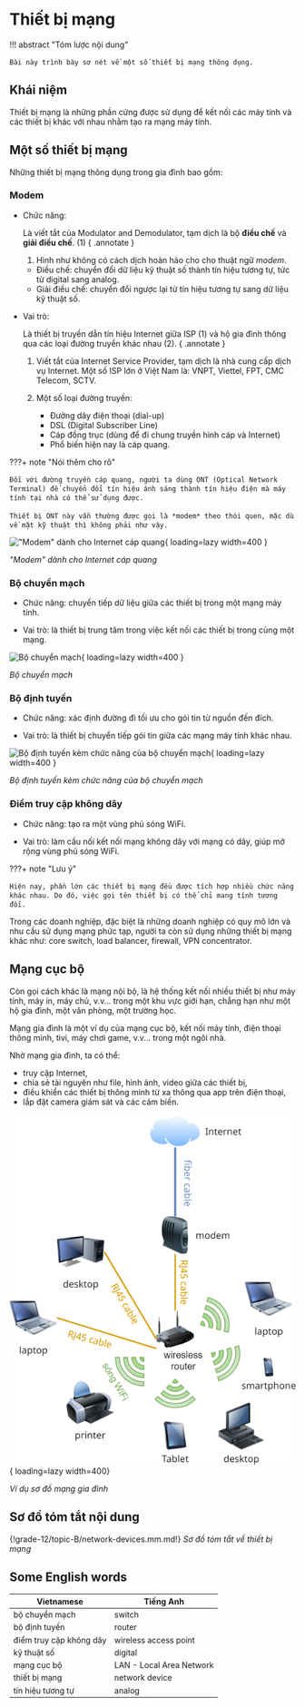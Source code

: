 # Thiết bị mạng

!!! abstract "Tóm lược nội dung"

    Bài này trình bày sơ nét về một số thiết bị mạng thông dụng.

## Khái niệm

Thiết bị mạng là những phần cứng được sử dụng để kết nối các máy tính và các thiết bị khác với nhau nhằm tạo ra mạng máy tính.

## Một số thiết bị mạng

Những thiết bị mạng thông dụng trong gia đình bao gồm:

### Modem

- Chức năng:

    Là viết tắt của Modulator and Demodulator, tạm dịch là bộ **điều chế** và **giải điều chế**. (1)
    { .annotate }

    1. Hình như không có cách dịch hoàn hảo cho cho thuật ngữ *modem*.

    - Điều chế: chuyển đổi dữ liệu kỹ thuật số thành tín hiệu tương tự, tức từ digital sang analog.
    - Giải điều chế: chuyển đổi ngược lại từ tín hiệu tương tự sang dữ liệu kỹ thuật số.

- Vai trò:

    Là thiết bị truyền dẫn tín hiệu Internet giữa ISP (1) và hộ gia đình thông qua các loại đường truyền khác nhau (2).
    { .annotate }

    1.  Viết tắt của Internet Service Provider, tạm dịch là nhà cung cấp dịch vụ Internet. Một số ISP lớn ở Việt Nam là: VNPT, Viettel, FPT, CMC Telecom, SCTV.

    2.  Một số loại đường truyền:
    
        - Đường dây điện thoại (dial-up)
        - DSL (Digital Subscriber Line)
        - Cáp đồng trục (dùng để đi chung truyền hình cáp và Internet)
        - Phổ biến hiện nay là cáp quang.

???+ note "Nói thêm cho rõ"

    Đối với đường truyền cáp quang, người ta dùng ONT (Optical Network Terminal) để chuyển đổi tín hiệu ánh sáng thành tín hiệu điện mà máy tính tại nhà có thể sử dụng được.

    Thiết bị ONT này vẫn thường được gọi là *modem* theo thói quen, mặc dù về mặt kỹ thuật thì không phải như vậy.

!["Modem" dành cho Internet cáp quang](https://lh3.googleusercontent.com/pw/AP1GczMfxIQNiIEUvlM0W6TBMK01jsAFFx5SESPBJJ0rnC20Kua8CXOvmO6YpJKcOkoqtXzz2aSa2wMJkRw3E_--W6Vwq4KM6uM6XluKUXHQezckqX0s0yzZ=w2400){ loading=lazy width=400 }

*"Modem" dành cho Internet cáp quang*

### Bộ chuyển mạch

- Chức năng: chuyển tiếp dữ liệu giữa các thiết bị trong một mạng máy tính.

- Vai trò: là thiết bị trung tâm trong việc kết nối các thiết bị trong cùng một mạng.

![Bộ chuyển mạch](https://lh3.googleusercontent.com/pw/AP1GczPt_6GYj3uNeC9tkaac2Rt20KWp6EA_pkQRNkuMVT5cTVnceSBzZ4w3YQ_fTboKf8snKXDi1bjgFlRpPchl74CFEGQ_47LjCHo6PfebEG8z_Lki5znM=w2400){ loading=lazy width=400 }

*Bộ chuyển mạch*

### Bộ định tuyến

- Chức năng: xác định đường đi tối ưu cho gói tin từ nguồn đến đích.

- Vai trò: là thiết bị chuyển tiếp gói tin giữa các mạng máy tính khác nhau.

![Bộ định tuyến kèm chức năng của bộ chuyển mạch](https://lh3.googleusercontent.com/pw/AP1GczOvWHS26WmEAaQM8dJK_0zGg454uX0KqbehOKLhH-OURnJHMb7ZMXQ9tLHXVPEmqbbaB8Rixvx-0voGTWg1l2psuuR187c3AbslqjqtFWMTyV1lj_ie=w2400){ loading=lazy width=400 }

*Bộ định tuyến kèm chức năng của bộ chuyển mạch*

### Điểm truy cập không dây

- Chức năng: tạo ra một vùng phủ sóng WiFi.

- Vai trò: làm cầu nối kết nối mạng không dây với mạng có dây, giúp mở rộng vùng phủ sóng WiFi.

???+ note "Lưu ý"

    Hiện nay, phần lớn các thiết bị mạng đều được tích hợp nhiều chức năng khác nhau. Do đó, việc gọi tên thiết bị có thể chỉ mang tính tương đối.

Trong các doanh nghiệp, đặc biệt là những doanh nghiệp có quy mô lớn và nhu cầu sử dụng mạng phức tạp, người ta còn sử dụng những thiết bị mạng khác như: core switch, load balancer, firewall, VPN concentrator.

## Mạng cục bộ

Còn gọi cách khác là mạng nội bộ, là hệ thống kết nối nhiều thiết bị như máy tính, máy in, máy chủ, v.v... trong một khu vực giới hạn, chẳng hạn như một hộ gia đình, một văn phòng, một trường học.

Mạng gia đình là một ví dụ của mạng cục bộ, kết nối máy tính, điện thoại thông minh, tivi, máy chơi game, v.v... trong một ngôi nhà.

Nhờ mạng gia đình, ta có thể:

- truy cập Internet,
- chia sẻ tài nguyên như file, hình ảnh, video giữa các thiết bị,
- điều khiển các thiết bị thông minh từ xa thông qua app trên điện thoại,
- lắp đặt camera giám sát và các cảm biến.

![Ví dụ sơ đồ mạng gia đình](./home-network-diagram.png){ loading=lazy width=400}

*Ví dụ sơ đồ mạng gia đình*

## Sơ đồ tóm tắt nội dung

{!grade-12/topic-B/network-devices.mm.md!}
*Sơ đồ tóm tắt về thiết bị mạng*

## Some English words

| Vietnamese | Tiếng Anh | 
| --- | --- |
| bộ chuyển mạch | switch |
| bộ định tuyến | router |
| điểm truy cập không dây | wireless access point |
| kỹ thuật số | digital |
| mạng cục bộ | LAN - Local Area Network |
| thiết bị mạng | network device |
| tín hiệu tương tự | analog |



